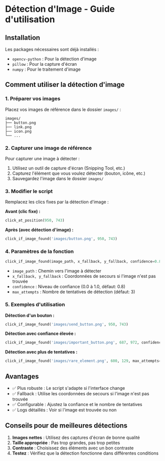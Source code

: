 # Détection d'Image - Guide d'utilisation

## Installation
Les packages nécessaires sont déjà installés :
- `opencv-python` : Pour la détection d'image
- `pillow` : Pour la capture d'écran
- `numpy` : Pour le traitement d'image

## Comment utiliser la détection d'image

### 1. Préparer vos images
Placez vos images de référence dans le dossier `images/` :
```
images/
├── button.png
├── link.png
├── icon.png
└── ...
```

### 2. Capturer une image de référence
Pour capturer une image à détecter :
1. Utilisez un outil de capture d'écran (Snipping Tool, etc.)
2. Capturez l'élément que vous voulez détecter (bouton, icône, etc.)
3. Sauvegardez l'image dans le dossier `images/`

### 3. Modifier le script
Remplacez les clics fixes par la détection d'image :

**Avant (clic fixe) :**
```python
click_at_position(950, 743)
```

**Après (avec détection d'image) :**
```python
click_if_image_found('images/button.png', 950, 743)
```

### 4. Paramètres de la fonction
```python
click_if_image_found(image_path, x_fallback, y_fallback, confidence=0.8, max_attempts=3)
```

- `image_path` : Chemin vers l'image à détecter
- `x_fallback, y_fallback` : Coordonnées de secours si l'image n'est pas trouvée
- `confidence` : Niveau de confiance (0.0 à 1.0, défaut: 0.8)
- `max_attempts` : Nombre de tentatives de détection (défaut: 3)

### 5. Exemples d'utilisation

**Détection d'un bouton :**
```python
click_if_image_found('images/send_button.png', 950, 743)
```

**Détection avec confiance élevée :**
```python
click_if_image_found('images/important_button.png', 687, 972, confidence=0.9)
```

**Détection avec plus de tentatives :**
```python
click_if_image_found('images/rare_element.png', 600, 129, max_attempts=5)
```

## Avantages
- ✅ Plus robuste : Le script s'adapte si l'interface change
- ✅ Fallback : Utilise les coordonnées de secours si l'image n'est pas trouvée
- ✅ Configurable : Ajustez la confiance et le nombre de tentatives
- ✅ Logs détaillés : Voir si l'image est trouvée ou non

## Conseils pour de meilleures détections
1. **Images nettes** : Utilisez des captures d'écran de bonne qualité
2. **Taille appropriée** : Pas trop grandes, pas trop petites
3. **Contraste** : Choisissez des éléments avec un bon contraste
4. **Testez** : Vérifiez que la détection fonctionne dans différentes conditions 
